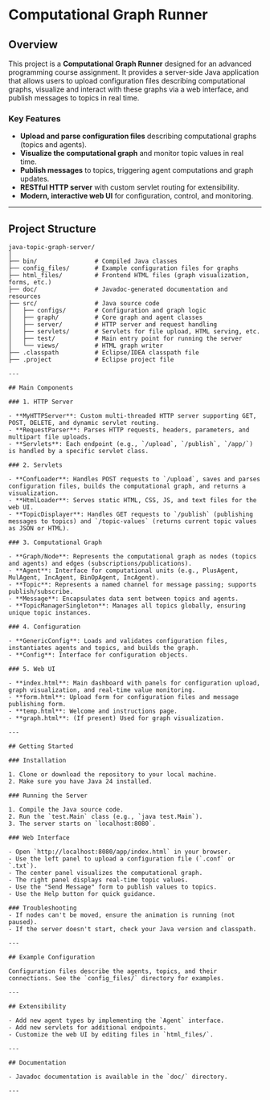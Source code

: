 # Computational Graph Runner

## Overview

This project is a **Computational Graph Runner** designed for an advanced programming course assignment. It provides a server-side Java application that allows users to upload configuration files describing computational graphs, visualize and interact with these graphs via a web interface, and publish messages to topics in real time.

### Key Features

- **Upload and parse configuration files** describing computational graphs (topics and agents).
- **Visualize the computational graph** and monitor topic values in real time.
- **Publish messages** to topics, triggering agent computations and graph updates.
- **RESTful HTTP server** with custom servlet routing for extensibility.
- **Modern, interactive web UI** for configuration, control, and monitoring.

---

## Project Structure

```
java-topic-graph-server/
│
├── bin/                # Compiled Java classes
├── config_files/       # Example configuration files for graphs
├── html_files/         # Frontend HTML files (graph visualization, forms, etc.)
├── doc/                # Javadoc-generated documentation and resources
├── src/                # Java source code
│   ├── configs/        # Configuration and graph logic
│   ├── graph/          # Core graph and agent classes
│   ├── server/         # HTTP server and request handling
│   ├── servlets/       # Servlets for file upload, HTML serving, etc.
│   ├── test/           # Main entry point for running the server
│   └── views/          # HTML graph writer
├── .classpath          # Eclipse/IDEA classpath file
├── .project            # Eclipse project file

---

## Main Components

### 1. HTTP Server

- **MyHTTPServer**: Custom multi-threaded HTTP server supporting GET, POST, DELETE, and dynamic servlet routing.
- **RequestParser**: Parses HTTP requests, headers, parameters, and multipart file uploads.
- **Servlets**: Each endpoint (e.g., `/upload`, `/publish`, `/app/`) is handled by a specific servlet class.

### 2. Servlets

- **ConfLoader**: Handles POST requests to `/upload`, saves and parses configuration files, builds the computational graph, and returns a visualization.
- **HtmlLoader**: Serves static HTML, CSS, JS, and text files for the web UI.
- **TopicDisplayer**: Handles GET requests to `/publish` (publishing messages to topics) and `/topic-values` (returns current topic values as JSON or HTML).

### 3. Computational Graph

- **Graph/Node**: Represents the computational graph as nodes (topics and agents) and edges (subscriptions/publications).
- **Agent**: Interface for computational units (e.g., PlusAgent, MulAgent, IncAgent, BinOpAgent, IncAgent).
- **Topic**: Represents a named channel for message passing; supports publish/subscribe.
- **Message**: Encapsulates data sent between topics and agents.
- **TopicManagerSingleton**: Manages all topics globally, ensuring unique topic instances.

### 4. Configuration

- **GenericConfig**: Loads and validates configuration files, instantiates agents and topics, and builds the graph.
- **Config**: Interface for configuration objects.

### 5. Web UI

- **index.html**: Main dashboard with panels for configuration upload, graph visualization, and real-time value monitoring.
- **form.html**: Upload form for configuration files and message publishing form.
- **temp.html**: Welcome and instructions page.
- **graph.html**: (If present) Used for graph visualization.

---

## Getting Started

### Installation

1. Clone or download the repository to your local machine.
2. Make sure you have Java 24 installed.

### Running the Server

1. Compile the Java source code.
2. Run the `test.Main` class (e.g., `java test.Main`).
3. The server starts on `localhost:8080`.

### Web Interface

- Open `http://localhost:8080/app/index.html` in your browser.
- Use the left panel to upload a configuration file (`.conf` or `.txt`).
- The center panel visualizes the computational graph.
- The right panel displays real-time topic values.
- Use the "Send Message" form to publish values to topics.
- Use the Help button for quick guidance.

### Troubleshooting
- If nodes can't be moved, ensure the animation is running (not paused).
- If the server doesn't start, check your Java version and classpath.

---

## Example Configuration

Configuration files describe the agents, topics, and their connections. See the `config_files/` directory for examples.

---

## Extensibility

- Add new agent types by implementing the `Agent` interface.
- Add new servlets for additional endpoints.
- Customize the web UI by editing files in `html_files/`.

---

## Documentation

- Javadoc documentation is available in the `doc/` directory.

--- 